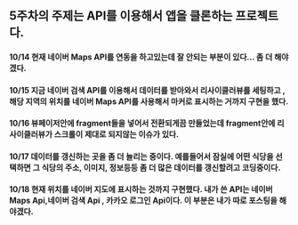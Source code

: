 ## 5주차의 주제는 API를 이용해서 앱을 클론하는 프로젝트다.
#### 10/14 현재 네이버 Maps API를 연동을 하고있는데 잘 안되는 부분이 있다... 좀 더 해야겠다.
#### 10/15 지금 네이버 검색 API를 이용해서 데이터를 받아와서 리사이클러뷰를 세팅하고 , 해당 지역의 위치를 네이버 Maps API를 사용해서 마커로 표시하는 거까지 구현을 했다. 
#### 10/16 뷰페이저안에 fragment들을 넣어서 전환되게끔 만들었는데 fragment안에 리사이클러뷰가 스크롤이 제대로 되지않는 이슈가 있다.
#### 10/17 데이터를 갱신하는 곳을 좀 더 늘리는 중이다. 예를들어서 잠실에 어떤 식당을 선택하면 그 식당의 주소, 이미지, 정보등등 좀 더 많은 데이터를 갱신할려고 코딩중이다. 
#### 10/18 현재 위치를 네이버 지도에 표시하는 것까지 구현했다. 내가 쓴 API는 네이버 Maps Api,네이버 검색 Api , 카카오 로그인 Api이다. 이 부분은 내가 따로 포스팅을 해야겠다.
